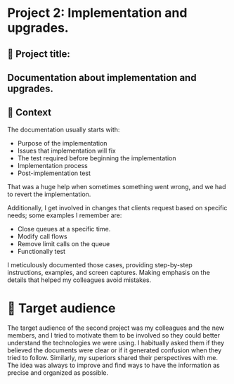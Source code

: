 # Project 2: Implementation and upgrades.

## 💼 Project title: 
## Documentation about implementation and upgrades.

## 📂 Context
The documentation usually starts with:

- Purpose of the implementation
- Issues that implementation will fix
- The test required before beginning the implementation
- Implementation process
- Post-implementation test

That was a huge help when sometimes something went wrong, and we had to revert the implementation.

Additionally, I get involved in changes that clients request based on specific needs; some examples I remember are:

- Close queues at a specific time. 
- Modify call flows
- Remove limit calls on the queue
- Functionally test

I meticulously documented those cases, providing step-by-step instructions, examples, and screen captures. Making emphasis on the details that helped my colleagues avoid mistakes.

# 👥 Target audience
The target audience of the second project was my colleagues and the new members, and I tried to motivate them to be involved so they could better understand the technologies we were using. 
I habitually asked them if they believed the documents were clear or if it generated confusion when they tried to follow. 
Similarly, my superiors shared their perspectives with me. The idea was always to improve and find ways to have the information as precise and organized as possible.
